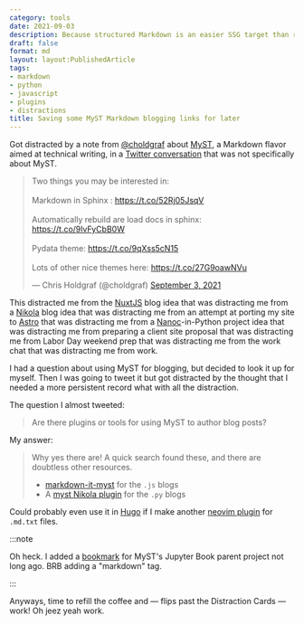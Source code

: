 ```yaml
---
category: tools
date: 2021-09-03
description: Because structured Markdown is an easier SSG target than reStructuredText
draft: false
format: md
layout: layout:PublishedArticle
tags:
- markdown
- python
- javascript
- plugins
- distractions
title: Saving some MyST Markdown blogging links for later
---
```


Got distracted by a note from [@choldgraf][choldgraf] about [MyST][myst], a Markdown flavor
aimed at technical writing, in a [Twitter conversation][tweet-thread] that was not
specifically about MyST.

<blockquote class="twitter-tweet">
    <p lang="en" dir="ltr">
        Two things you may be interested in:
        <br /><br />
        Markdown in Sphinx : <a href="https://t.co/52Rj05JsqV">https://t.co/52Rj05JsqV</a><br /><br />
        Automatically rebuild are load docs in sphinx: <a href="https://t.co/9lvFyCbB0W">https://t.co/9lvFyCbB0W</a><br /><br />
        Pydata theme: <a href="https://t.co/9qXss5cN15">https://t.co/9qXss5cN15</a><br /><br />
        Lots of other nice themes here: <a href="https://t.co/27G9oawNVu">https://t.co/27G9oawNVu</a>
    </p>
    &mdash; Chris Holdgraf (@choldgraf) <a href="https://twitter.com/choldgraf/status/1433802076438482949?ref_src=twsrc%5Etfw">September 3, 2021</a>
</blockquote>
<script async src="https://platform.twitter.com/widgets.js" charset="utf-8"></script>

This distracted me from the [NuxtJS][nuxtjs] blog idea that was distracting me from a
[Nikola][nikola] blog idea that was distracting me from an attempt at porting my
site to [Astro][astro] that was distracting me from a [Nanoc][nanoc]-in-Python project
idea that was distracting me from preparing a client site proposal that was
distracting me from Labor Day weekend prep that was distracting me from the
work chat that was distracting me from work.

I had a question about using MyST for blogging, but decided to look it up for
myself. Then I was going to tweet it but got distracted by the thought that I
needed a more persistent record what with all the distraction.

The question I almost tweeted:

> Are there plugins or tools for using MyST to author blog posts?

My answer:

> Why yes there are! A quick search found these, and there are doubtless
> other resources.
>
> - [markdown-it-myst][] for the `.js` blogs
> - A [myst Nikola plugin][myst-nikola-plugin] for the `.py` blogs

Could probably even use it in [Hugo][hugo] if I make another [neovim plugin][neovim-plugin] for
`.md.txt` files.

:::note

Oh heck. I added a [bookmark][] for MyST's Jupyter Book parent project not long
ago.  BRB adding a "markdown" tag.

:::

Anyways, time to refill the coffee and — flips past the Distraction Cards
— work! Oh jeez yeah work.

[tweet-thread]: https://twitter.com/willmcgugan/status/1433735471323099139
[choldgraf]: https://twitter.com/choldgraf
[myst]: https://myst-parser.readthedocs.io/en/latest/
[nuxtjs]: https://nuxtjs.org/
[nikola]: /tags/nikola
[nanoc]: https://nanoc.app
[astro]: https://astro.build
[markdown-it-myst]: https://github.com/executablebooks/markdown-it-myst
[myst-nikola-plugin]: https://plugins.getnikola.com/v8/myst/
[hugo]: /tags/hugo
[neovim-plugin]: /post/2021/08/trying-a-thing-with-neovim
[bookmark]: /bookmark/2021/01/jupyterbook-org/